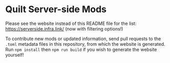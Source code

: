 # Quilt Server-side Mods

Please see the website instead of this README file for the list: https://serverside.infra.link/ (now with filtering options!)

To contribute new mods or updated information, send pull requests to the `.toml` metadata files in this repository, from which the website is generated. Run `npm install` then `npm run build` if you wish to generate the website yourself!
